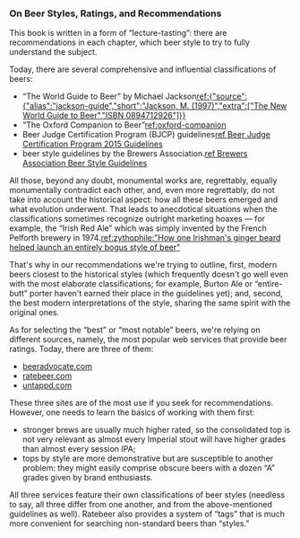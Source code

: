 ### On Beer Styles, Ratings, and Recommendations

This book is written in a form of “lecture-tasting”: there are recommendations in each chapter, which beer style to try to fully understand the subject.

Today, there are several comprehensive and influential classifications of beers:
  * “The World Guide to Beer” by Michael Jackson[ref:{"source":{"alias":"jackson-guide","short":"Jackson, M. (1997)","extra":["The New World Guide to Beer","ISBN 0894712926"]}}]()
  * “The Oxford Companion to Beer”[ref:oxford-companion]()
  * Beer Judge Certification Program (BJCP) guidelines[ref Beer Judge Certification Program 2015 Guidelines](https://dev.bjcp.org/beer-styles/introduction-to-the-2015-guidelines/)
  * beer style guidelines by the Brewers Association.[ref Brewers Association Beer Style Guidelines](https://www.brewersassociation.org/edu/brewers-association-beer-style-guidelines/)

All those, beyond any doubt, monumental works are, regrettably, equally monumentally contradict each other, and, even more regrettably, do not take into account the historical aspect: how all these beers emerged and what evolution underwent. That leads to anecdotical situations when the classifications sometimes recognize outright marketing hoaxes — for example, the “Irish Red Ale” which was simply invented by the French Pelforth brewery in 1974.[ref:zythophile:"How one Irishman's ginger beard helped launch an entirely bogus style of beer"](https://zythophile.co.uk/2021/08/25/how-one-irishmans-ginger-beard-helped-launch-an-entirely-bogus-style-of-beer/)

That's why in our recommendations we're trying to outline, first, modern beers closest to the historical styles (which frequently doesn't go well even with the most elaborate classifications; for example, Burton Ale or “entire-butt” porter haven't earned their place in the guidelines yet); and, second, the best modern interpretations of the style, sharing the same spirit with the original ones.

As for selecting the “best” or “most notable” beers, we're relying on different sources, namely, the most popular web services that provide beer ratings. Today, there are three of them:
  * [beeradvocate.com](https://beeradvocate.com)
  * [ratebeer.com](https://ratebeer.com)
  * [untappd.com](https://untappd.com)

These three sites are of the most use if you seek for recommendations. However, one needs to learn the basics of working with them first:
  * stronger brews are usually much higher rated, so the consolidated top is not very relevant as almost every Imperial stout will have higher grades than almost every session IPA;
  * tops by style are more demonstrative but are susceptible to another problem: they might easily comprise obscure beers with a dozen “A” grades given by brand enthusiasts.

All three services feature their own classifications of beer styles (needless to say, all three differ from one another, and from the above-mentioned guidelines as well). Ratebeer also provides a system of “tags” that is much more convenient for searching non-standard beers than “styles.”